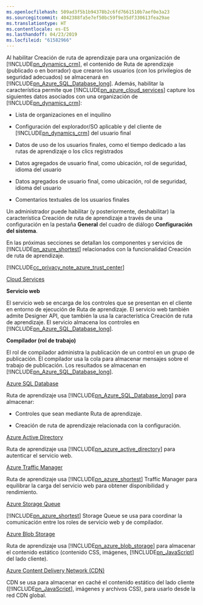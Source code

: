```yaml
---
ms.openlocfilehash: 509ad3f5b1b94378b2c6fd7661510b7aef0e3a23
ms.sourcegitcommit: 4042388fa5e7ef50bc59f9e35df330613fea29ae
ms.translationtype: HT
ms.contentlocale: es-ES
ms.lasthandoff: 04/23/2019
ms.locfileid: "61582966"
---
```

Al habilitar Creación de ruta de aprendizaje para una organización de [!INCLUDE[pn_dynamics_crm](pn-dynamics-crm.md)], el contenido de Ruta de aprendizaje (publicado o en borrador) que crearon los usuarios (con los privilegios de seguridad adecuados) se almacenará en [!INCLUDE[pn_Azure_SQL_Database_long](pn-azure-sql-database-long.md)]. Además, habilitar la característica permite que [!INCLUDE[pn_azure_cloud_services](pn-azure-cloud-services.md)] capture los siguientes datos asociados con una organización de [!INCLUDE[pn_dynamics_crm](pn-dynamics-crm.md)]:  
  
-   Lista de organizaciones en el inquilino  
  
-   Configuración del explorador/SO aplicable y del cliente de [!INCLUDE[pn_dynamics_crm](pn-dynamics-crm.md)] del usuario final  
  
-   Datos de uso de los usuarios finales, como el tiempo dedicado a las rutas de aprendizaje o los clics registrados  
  
-   Datos agregados de usuario final, como ubicación, rol de seguridad, idioma del usuario  
  
-   Datos agregados de usuario final, como ubicación, rol de seguridad, idioma del usuario  
  
-   Comentarios textuales de los usuarios finales  
  
 Un administrador puede habilitar (y posteriormente, deshabilitar) la característica Creación de ruta de aprendizaje a través de una configuración en la pestaña **General** del cuadro de diálogo **Configuración del sistema**.  
  
 En las próximas secciones se detallan los componentes y servicios de [!INCLUDE[pn_azure_shortest](pn-azure-shortest.md)] relacionados con la funcionalidad Creación de ruta de aprendizaje.  
  
 [!INCLUDE[cc_privacy_note_azure_trust_center](cc-privacy-note-azure-trust-center.md)]  
  
 [Cloud Services](https://azure.microsoft.com/en-us/services/cloud-services/)  
  
 **Servicio web**  
  
 El servicio web se encarga de los controles que se presentan en el cliente en entorno de ejecución de Ruta de aprendizaje. El servicio web también admite Designer API, que también la usa la característica Creación de ruta de aprendizaje. El servicio almacena los controles en [!INCLUDE[pn_Azure_SQL_Database_long](pn-azure-sql-database-long.md)].  
  
 **Compilador (rol de trabajo)**  
  
 El rol de compilador administra la publicación de un control en un grupo de publicación. El compilador usa la cola para almacenar mensajes sobre el trabajo de publicación. Los resultados se almacenan en [!INCLUDE[pn_Azure_SQL_Database_long](pn-azure-sql-database-long.md)].  
  
 [Azure SQL Database](https://azure.microsoft.com/en-us/services/sql-database/)  
  
 Ruta de aprendizaje usa [!INCLUDE[pn_Azure_SQL_Database_long](pn-azure-sql-database-long.md)] para almacenar:  
  
-   Controles que sean mediante Ruta de aprendizaje.  
  
-   Creación de ruta de aprendizaje relacionada con la configuración.  
  
 [Azure Active Directory](https://azure.microsoft.com/en-us/services/active-directory/)  
  
 Ruta de aprendizaje usa [!INCLUDE[pn_azure_active_directory](pn-azure-active-directory.md)] para autenticar el servicio web.  
  
 [Azure Traffic Manager](https://azure.microsoft.com/en-us/services/traffic-manager/)  
  
 Ruta de aprendizaje usa [!INCLUDE[pn_azure_shortest](pn-azure-shortest.md)] Traffic Manager para equilibrar la carga del servicio web para obtener disponibilidad y rendimiento.  
  
 [Azure Storage Queue](https://azure.microsoft.com/en-us/services/storage/)  
  
 [!INCLUDE[pn_azure_shortest](pn-azure-shortest.md)] Storage Queue se usa para coordinar la comunicación entre los roles de servicio web y de compilador.  
  
 [Azure Blob Storage](https://azure.microsoft.com/en-us/services/storage/)  
  
 Ruta de aprendizaje usa [!INCLUDE[pn_azure_blob_storage](pn-azure-blob-storage.md)] para almacenar el contenido estático (contenido CSS, imágenes, [!INCLUDE[pn_JavaScript](pn-javascript.md)] del lado cliente).  
  
 [Azure Content Delivery Network (CDN)](https://azure.microsoft.com/en-us/services/cdn/)  
  
 CDN se usa para almacenar en caché el contenido estático del lado cliente ([!INCLUDE[pn_JavaScript](pn-javascript.md)], imágenes y archivos CSS), para usarlo desde la red CDN global.